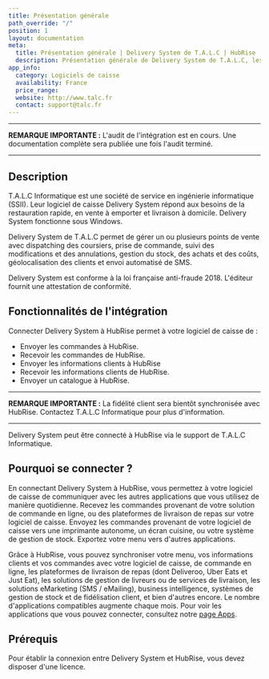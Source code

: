 ```yaml
---
title: Présentation générale
path_override: "/"
position: 1
layout: documentation
meta:
  title: Présentation générale | Delivery System de T.A.L.C | HubRise
  description: Présentation générale de Delivery System de T.A.L.C, les raisons de connecter votre caisse à HubRise et les fonctionnalités de l'intégration avec HubRise.
app_info:
  category: Logiciels de caisse
  availability: France
  price_range: 
  website: http://www.talc.fr
  contact: support@talc.fr
---
```


---

**REMARQUE IMPORTANTE :** L'audit de l'intégration est en cours. Une documentation complète sera publiée une fois l'audit terminé.

---

## Description

T.A.L.C Informatique est une société de service en ingénierie informatique (SSII). Leur logiciel de caisse Delivery System répond aux besoins de la restauration rapide, en vente à emporter et livraison à domicile. Delivery System fonctionne sous Windows.

Delivery System de T.A.L.C permet de gérer un ou plusieurs points de vente avec dispatching des coursiers, prise de commande, suivi des modifications et des annulations, gestion du stock, des achats et des coûts, géolocalisation des clients et envoi automatisé de SMS.

Delivery System est conforme à la loi française anti-fraude 2018. L'éditeur fournit une attestation de conformité.

## Fonctionnalités de l'intégration

Connecter Delivery System à HubRise permet à votre logiciel de caisse de :

- Envoyer les commandes à HubRise.
- Recevoir les commandes de HubRise.
- Envoyer les informations clients à HubRise
- Recevoir les informations clients de HubRise.
- Envoyer un catalogue à HubRise.

---

**REMARQUE IMPORTANTE :** La fidélité client sera bientôt synchronisée avec HubRise. Contactez T.A.L.C Informatique pour plus d'information.

---

Delivery System peut être connecté à HubRise via le support de T.A.L.C Informatique.

## Pourquoi se connecter ?

En connectant Delivery System à HubRise, vous permettez à votre logiciel de caisse de communiquer avec les autres applications que vous utilisez de manière quotidienne. Recevez les commandes provenant de votre solution de commande en ligne, ou des plateformes de livraison de repas sur votre logiciel de caisse. Envoyez les commandes provenant de votre logiciel de caisse vers une imprimante autonome, un écran cuisine, ou votre système de gestion de stock. Exportez votre menu vers d'autres applications.

Grâce à HubRise, vous pouvez synchroniser votre menu, vos informations clients et vos commandes avec votre logiciel de caisse, de commande en ligne, les plateformes de livraison de repas (dont Deliveroo, Uber Eats et Just Eat), les solutions de gestion de livreurs ou de services de livraison, les solutions eMarketing (SMS / eMailing), business intelligence, systèmes de gestion de stock et de fidélisation client, et bien d'autres encore. Le nombre d'applications compatibles augmente chaque mois. Pour voir les applications que vous pouvez connecter, consultez notre [page Apps](/apps).

## Prérequis

Pour établir la connexion entre Delivery System et HubRise, vous devez disposer d'une licence.

